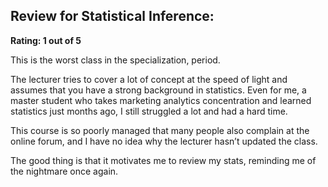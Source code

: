 ## Review for Statistical Inference:

**Rating: 1 out of 5**

This is the worst class in the specialization, period.

The lecturer tries to cover a lot of concept at the speed of light and assumes that you have a strong background in statistics. Even for me, a master student who takes marketing analytics concentration and learned statistics just months ago, I still struggled a lot and had a hard time. 

This course is so poorly managed that many people also complain at the online forum, and I have no idea why the lecturer hasn’t updated the class. 

The good thing is that it motivates me to review my stats, reminding me of the nightmare once again. 
